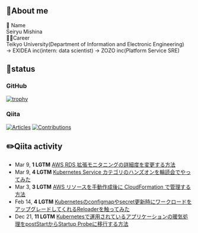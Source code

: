 ## 👏About me
👦 Name<br>
Seiryu Mishina<br>
👨‍🏫Career<br>
Teikyo University(Department of Information and Electronic Engineering) <br> → EXIDEA inc(intern: data scientist) → ZOZO inc(Platform Service SRE)

## 🌟status
### GitHub
[![trophy](https://github-profile-trophy.vercel.app/?username=S-mishina&margin-w=15&margin-h=15&theme=onedark&title=Commit,PullRequest,Issue,Repository)](https://github.com/ryo-ma/github-profile-trophy)
### Qiita
[![Articles](https://badgen.org/img/qiita/asmg07/articles?style=for-the-badge)](https://qiita.com/asmg07)
[![Contributions](https://badgen.org/img/qiita/asmg07/contributions?style=for-the-badge)](https://qiita.com/asmg07)
## ✏️Qiita activity
<!-- profile updater begin: qiita -->
- Mar 9, **1 LGTM** [AWS RDS 拡張モニタニングの詳細度を変更する方法](https://qiita.com/asmg07/items/4486d1f698e78eb1b082)
- Mar 9, **4 LGTM** [Kubernetes Service カテゴリのハンズオンを輪読会でやってみた](https://qiita.com/asmg07/items/dcf244e1fbf26d8788ab)
- Mar 3, **3 LGTM** [AWS リソースを手動作成後に CloudFormation で管理する方法](https://qiita.com/asmg07/items/51f7e4f77653d57eae79)
- Feb 14, **4 LGTM** [Kubernetesのconfigmapやsecret更新時にワークロードをアップグレードしてくれるReloaderを触ってみた](https://qiita.com/asmg07/items/b8e699bc30e5c16b2022)
- Dec 21, **11 LGTM** [Kubernetesで運用されているアプリケーションの暖気処理をpostStartからStartup Probeに移行する方法](https://qiita.com/asmg07/items/2313fab550898577253f)
<!-- profile updater end: qiita -->
